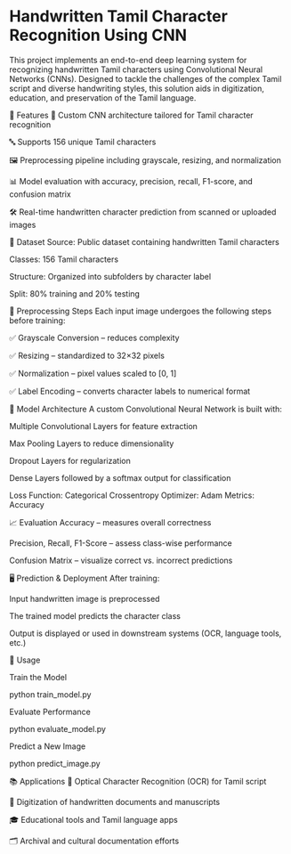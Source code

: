 # Handwritten Tamil Character Recognition Using CNN

This project implements an end-to-end deep learning system for recognizing handwritten Tamil characters using Convolutional Neural Networks (CNNs). Designed to tackle the challenges of the complex Tamil script and diverse handwriting styles, this solution aids in digitization, education, and preservation of the Tamil language.

🚀 Features
🧠 Custom CNN architecture tailored for Tamil character recognition

🔤 Supports 156 unique Tamil characters

🖼️ Preprocessing pipeline including grayscale, resizing, and normalization

📊 Model evaluation with accuracy, precision, recall, F1-score, and confusion matrix

🛠️ Real-time handwritten character prediction from scanned or uploaded images

📁 Dataset
Source: Public dataset containing handwritten Tamil characters

Classes: 156 Tamil characters

Structure: Organized into subfolders by character label

Split: 80% training and 20% testing

🔧 Preprocessing Steps
Each input image undergoes the following steps before training:

✅ Grayscale Conversion – reduces complexity

✅ Resizing – standardized to 32×32 pixels

✅ Normalization – pixel values scaled to [0, 1]

✅ Label Encoding – converts character labels to numerical format

🧠 Model Architecture
A custom Convolutional Neural Network is built with:

Multiple Convolutional Layers for feature extraction

Max Pooling Layers to reduce dimensionality

Dropout Layers for regularization

Dense Layers followed by a softmax output for classification

Loss Function: Categorical Crossentropy
Optimizer: Adam
Metrics: Accuracy

📈 Evaluation
Accuracy – measures overall correctness

Precision, Recall, F1-Score – assess class-wise performance

Confusion Matrix – visualize correct vs. incorrect predictions

🖥️ Prediction & Deployment
After training:

Input handwritten image is preprocessed

The trained model predicts the character class

Output is displayed or used in downstream systems (OCR, language tools, etc.)


🧪 Usage

Train the Model

python train_model.py

Evaluate Performance

python evaluate_model.py

Predict a New Image

python predict_image.py 

📚 Applications
📝 Optical Character Recognition (OCR) for Tamil script

📖 Digitization of handwritten documents and manuscripts

🎓 Educational tools and Tamil language apps

🗂️ Archival and cultural documentation efforts
